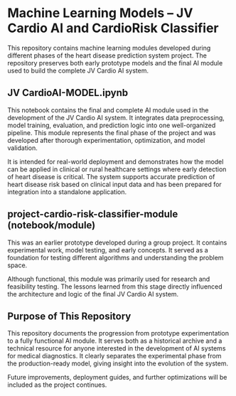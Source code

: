 # Machine Learning Models – JV Cardio AI and CardioRisk Classifier

This repository contains machine learning modules developed during different phases of the heart disease prediction system project. The repository preserves both early prototype models and the final AI module used to build the complete JV Cardio AI system.

## JV CardioAI-MODEL.ipynb

This notebook contains the final and complete AI module used in the development of the JV Cardio AI system. It integrates data preprocessing, model training, evaluation, and prediction logic into one well-organized pipeline. This module represents the final phase of the project and was developed after thorough experimentation, optimization, and model validation.

It is intended for real-world deployment and demonstrates how the model can be applied in clinical or rural healthcare settings where early detection of heart disease is critical. The system supports accurate prediction of heart disease risk based on clinical input data and has been prepared for integration into a standalone application.

## project-cardio-risk-classifier-module (notebook/module)

This was an earlier prototype developed during a group project. It contains experimental work, model testing, and early concepts. It served as a foundation for testing different algorithms and understanding the problem space.

Although functional, this module was primarily used for research and feasibility testing. The lessons learned from this stage directly influenced the architecture and logic of the final JV Cardio AI system.

## Purpose of This Repository

This repository documents the progression from prototype experimentation to a fully functional AI module. It serves both as a historical archive and a technical resource for anyone interested in the development of AI systems for medical diagnostics. It clearly separates the experimental phase from the production-ready model, giving insight into the evolution of the system.

Future improvements, deployment guides, and further optimizations will be included as the project continues.

